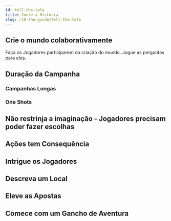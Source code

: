 ```yaml
---
id: tell-the-tale
title: Conte a História
slug: /10-the-guide/tell-the-tale
---
```


## Crie o mundo colaborativamente

Faça os Jogadores participarem da criação do mundo. Jogue as perguntas para eles.

## Duração da Campanha

### Campanhas Longas

### One Shots

## Não restrinja a imaginação - Jogadores precisam poder fazer escolhas

## Ações tem Consequência

## Intrigue os Jogadores

## Descreva um Local

## Eleve as Apostas

## Comece com um Gancho de Aventura
